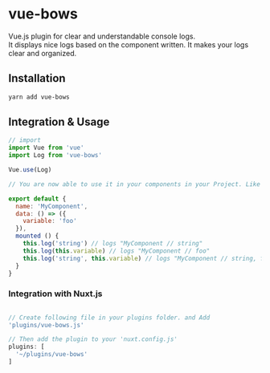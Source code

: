 # vue-bows

Vue.js plugin for clear and understandable console logs. <br>
It displays nice logs based on the component
written. It makes your logs clear and organized.

## Installation

```bash
yarn add vue-bows
```

## Integration & Usage

```javascript
// import
import Vue from 'vue'
import Log from 'vue-bows'

Vue.use(Log)
```
```javascript
// You are now able to use it in your components in your Project. Like this:

export default {
  name: 'MyComponent',
  data: () => ({
    variable: 'foo'
  }),
  mounted () {
    this.log('string') // logs "MyComponent // string"
    this.log(this.variable) // logs "MyComponent // foo"
    this.log('string', this.variable) // logs "MyComponent // string, foo"
  }
}
```

### Integration with Nuxt.js
```javascript

// Create following file in your plugins folder. and Add
'plugins/vue-bows.js'

// Then add the plugin to your 'nuxt.config.js'
plugins: [
  '~/plugins/vue-bows'
]
```
